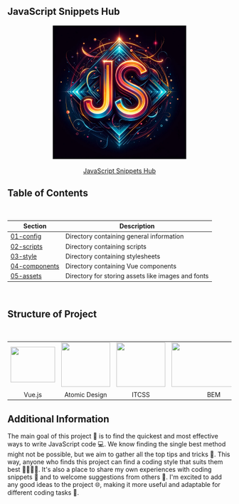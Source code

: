 ## JavaScript Snippets Hub

<p align="center">
  <img src="./00-config/02-assets/js_snippets.jpg" alt="V-Card Demo" height="300" style="border: 1px solid white; display: block; margin: 0 auto;">
  <br>
  <a href="https://dn.gooko.org/vue/card/" target="_blank">JavaScript Snippets Hub</a>
</p>


## Table of Contents

<br>
<div class="center">

| Section              | Description                                |
|----------------------|--------------------------------------------|
|[01-config](./01-config/01-config.md) | Directory containing general information |
|[02-scripts](./02-scripts/00-Introduction.md) | Directory containing scripts |
|[03-style](./03-style/ITCSS.md) | Directory containing stylesheets |
|[04-components](./04-components/A-Design.md) | Directory containing Vue components |
|[05-assets](./05-assets/FBF.md) | Directory for storing assets like images and fonts |

</div>
<br>

## Structure of Project

<br>

<table align="center">
  <tr>
    <td align="center"><img src="./05-assets/01-docs/vue-logo.png" height="80px" width="100px"></td>
    <td align="center"><img src="./05-assets/01-docs/a-design-logo.png" height="100px" width="110px"></td>
    <td align="center"><img src="./05-assets/01-docs/itcss-logo.png" height="100px" width="110px"></td>
    <td align="center"><img src="./05-assets/01-docs/bem.png"  height="100px" width="190px"></td>
  </tr>
  <tr>
    <td align="center">Vue.js</td>
    <td align="center">Atomic Design</td>
    <td align="center">ITCSS</td>
    <td align="center">BEM</td>
  </tr>
</table>



## Additional Information

The main goal of this project 🎯 is to find the quickest and most effective ways to write JavaScript code 💻. We know finding the single best method might not be possible, but we aim to gather all the top tips and tricks 🏅. This way, anyone who finds this project can find a coding style that suits them best 👨‍💻👩‍💻. It's also a place to share my own experiences with coding snippets 📝 and to welcome suggestions from others 🤝. I'm excited to add any good ideas to the project 🌐, making it more useful and adaptable for different coding tasks 🔄.
